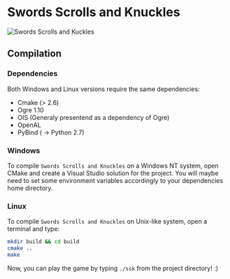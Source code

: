 # Swords Scrolls and Knuckles

![Swords Scrolls and Kuckles](https://img4.hostingpics.net/pics/717583Logo2.png "Swords Scrolls and Knuckles")

## Compilation

### Dependencies

Both Windows and Linux versions require the same dependencies:
 * Cmake (> 2.6)
 * Ogre 1.10
 * OIS (Generaly presentend as a dependency of Ogre)
 * OpenAL
 * PyBind ( -> Python 2.7)

### Windows

To compile `Swords Scrolls and Knuckles` on a Windows NT system, open CMake and create a Visual Studio solution for the project.
You will maybe need to set some environment variables accordingly to your dependencies home directory.

### Linux

To compile `Swords Scrolls and Knuckles` on Unix-like system, open a terminal and type:

```bash
mkdir build && cd build
cmake ..
make
```

Now, you can play the game by typing `./ssk` from the project directory! :)

